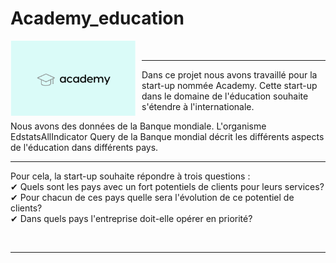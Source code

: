 # Academy_education

<div>
    <img Align="left" alt="Academy" width="200px" src="https://github.com/laetdata/Academy_education/blob/main/img/academy.png" style="padding-right:10px;" />
</div>
<br />
                                                                                                                                           

---

Dans ce projet nous avons travaillé pour la start-up nommée Academy. 
Cette start-up dans le domaine de l'éducation souhaite s'étendre à l'internationale.

Nous avons des données de la Banque mondiale. L'organisme EdstatsAllIndicator Query de la Banque mondial décrit les différents aspects de l'éducation dans différents pays. 
<br />
                                                                                                                                           

---
Pour cela, la start-up souhaite répondre à trois questions : 
<br>
✔ Quels sont les pays avec un fort potentiels de clients pour leurs services? <br>
✔ Pour chacun de ces pays quelle sera l'évolution de ce potentiel de clients?  <br>
✔ Dans quels pays l'entreprise doit-elle opérer en priorité?  <br>

<br />
                                                                                                                                      

---
